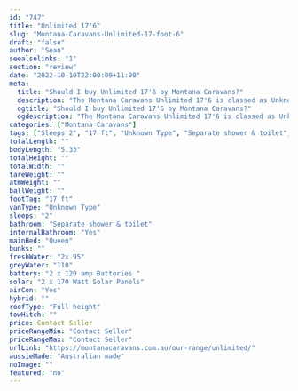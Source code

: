 ```yaml
---
id: "747"
title: "Unlimited 17'6"
slug: "Montana-Caravans-Unlimited-17-foot-6"
draft: "false"
author: "Sean"
seealsolinks: "1"
section: "review"
date: "2022-10-10T22:00:09+11:00"
meta:
  title: "Should I buy Unlimited 17'6 by Montana Caravans?"
  description: "The Montana Caravans Unlimited 17'6 is classed as Unknown Type, and sleeps 2 people. It is Australian made and comes in at 17 ft. It generally has Separate shower & toilet."
  ogtitle: "Should I buy Unlimited 17'6 by Montana Caravans?"
  ogdescription: "The Montana Caravans Unlimited 17'6 is classed as Unknown Type, and sleeps 2 people. It is Australian made and comes in at 17 ft. It generally has Separate shower & toilet."
categories: ["Montana Caravans"]
tags: ["Sleeps 2", "17 ft", "Unknown Type", "Separate shower & toilet", "Full height", "Price Unknown", "Australian made"]
totalLength: ""
bodyLength: "5.33"
totalHeight: ""
totalWidth: ""
tareWeight: ""
atmWeight: ""
ballWeight: ""
footTag: "17 ft"
vanType: "Unknown Type"
sleeps: "2"
bathroom: "Separate shower & toilet"
internalBathroom: "Yes"
mainBed: "Queen"
bunks: ""
freshWater: "2x 95"
greyWater: "110"
battery: "2 x 120 amp Batteries "
solar: "2 x 170 Watt Solar Panels"
airCon: "Yes"
hybrid: ""
roofType: "Full height"
towHitch: ""
price: Contact Seller
priceRangeMin: "Contact Seller"
priceRangeMax: "Contact Seller"
urlLink: "https://montanacaravans.com.au/our-range/unlimited/"
aussieMade: "Australian made"
noImage: ""
featured: "no"
---
```

